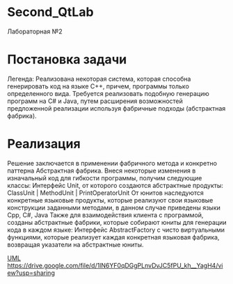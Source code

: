 # Second_QtLab
Лабораторная №2

# Постановка задачи

Легенда: Реализована некоторая система, которая способна генерировать код на языке С++, причем, программы только определенного вида.
Требуется реализовать подобную генерацию программ на С# и Java, путем  расширения возможностей предложенной реализации используя фабричные подходы (абстрактная фабрика).

# Реализация
Решение заключается в применении фабричного метода и конкретно паттерна Абстрактная фабрика.
Внеся некоторые изменения в изначальный код для гибкости программы, получим следующие классы:
Интерфейс Unit, от которого создаются абстрактные продукты:
ClassUnit | MethodUnit | PrintOperatorUnit
От юнитов наследуются конкретные языковые продукты, которые реализуют свои языковые конструкции заданными методами, в данном случае приведены языки Cpp, C#, Java
Также для взаимодействия клиента с программой, созданы абстрактные фабрики, которые собирают юниты для генерации кода в каждом языке:
Интерфейс AbstractFactory с чисто виртуальными функциями, которые реализует каждая конкретная языковая фабрика, возвращая указатели на абстрактные юниты.

[UML](Lab2.drawio.pdf)
https://drive.google.com/file/d/1lN6YF0qDGgPLnvDvJC5fPU_kh__YagH4/view?usp=sharing
